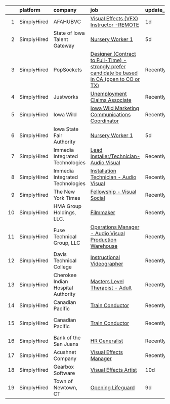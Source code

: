 

|    | platform    | company                            | job                                                                                                                                                                                                       | update_time   | location                  |
|---:|:------------|:-----------------------------------|:----------------------------------------------------------------------------------------------------------------------------------------------------------------------------------------------------------|:--------------|:--------------------------|
|  1 | SimplyHired | AFAHUBVC                           | [Visual Effects (VFX) Instructor -REMOTE](https://www.simplyhired.com/job/K_bfGsAb6cVJ2Ur7Td0b_aRT8Cvh60uhKSD84J-UxE6HIvRpc6itFw?q=visual+effects)                                                        | 1d            | Remote                    |
|  2 | SimplyHired | State of Iowa Talent Gateway       | [Nursery Worker 1](https://www.simplyhired.com/job/6kxAa-pok-PYQpNeXRddsS-hkAG-9XJAMXhIkhFovcnXuOxlFap3hw?q=visual+effects)                                                                               | 5d            | Des Moines, IA            |
|  3 | SimplyHired | PopSockets                         | [Designer (Contract to Full-Time) - strongly prefer candidate be based in CA (open to CO or TX)](https://www.simplyhired.com/job/7r-wRyriPCX4d21weJ4SMMNughExVRE-_zku1grzzsIUArco5bUkhQ?q=visual+effects) | Recently      | Los Angeles, CA           |
|  4 | SimplyHired | Justworks                          | [Unemployment Claims Associate](https://www.simplyhired.com/job/4rgcz_ZD8u3sW0HxidRDx8T3NcUnwL9lVESTgzh--ebQjuiewwDQ7g?q=visual+effects)                                                                  | Recently      | Tampa, FL                 |
|  5 | SimplyHired | Iowa Wild                          | [Iowa Wild Marketing Communications Coordinator](https://www.simplyhired.com/job/oxh0JvzMH_q86gyyzWvVOTji_l-Lzu_LDt92s2RpGo3P0WiKg2zliA?q=visual+effects)                                                 | Recently      | Des Moines, IA            |
|  6 | SimplyHired | Iowa State Fair Authority          | [Nursery Worker 1](https://www.simplyhired.com/job/m38Sn4W02776q298__j7aNhN8x1Uan9N18uWJUNBBcCABP1oDbWpDA?q=visual+effects)                                                                               | 5d            | Des Moines, IA            |
|  7 | SimplyHired | Immedia Integrated Technologies    | [Lead Installer/Technician-Audio Visual](https://www.simplyhired.com/job/IL_TH2SXPlz2tOw2DDE_I22xSpEewZlkJne33ZaAXd-CmCI5oTmI_A?q=visual+effects)                                                         | Recently      | Scottsdale, AZ            |
|  8 | SimplyHired | Immedia Integrated Technologies    | [Installation Technician - Audio Visual](https://www.simplyhired.com/job/ruqmga02W1lCewLgHN-bCV5aVa80rvYQIUBE1-sfI1d_lcPLm3oLSA?q=visual+effects)                                                         | Recently      | Phoenix, AZ               |
|  9 | SimplyHired | The New York Times                 | [Fellowship - Visual Social](https://www.simplyhired.com/job/CAKQhmg7vYwhx9tKPA6z1ZUle6mBh7N53KqWBm12jJdB-XtNJVXqhQ?q=visual+effects)                                                                     | Recently      | New York, NY              |
| 10 | SimplyHired | HMA Group Holdings, LLC.           | [Filmmaker](https://www.simplyhired.com/job/xojQlFLV2jGPcXLwwfJwjYPQUWgATEoh0f3StodMDpyZ7rcKn87-qw?q=visual+effects)                                                                                      | Recently      | Waukee, IA                |
| 11 | SimplyHired | Fuse Technical Group, LLC          | [Operations Manager - Audio Visual Production Warehouse](https://www.simplyhired.com/job/tnHLy1gKfcTHYXpevG2WFrxVubCLHDHTveVaeoNjsOOaG9G8J6KqRA?q=visual+effects)                                         | Recently      | Nashville, TN             |
| 12 | SimplyHired | Davis Technical College            | [Instructional Videographer](https://www.simplyhired.com/job/F0lUzOoNLT-sUGfIWKjSWl1iWxpQpGfYyKMQsFPcJMElj3jMO8wqBg?q=visual+effects)                                                                     | Recently      | Kaysville, UT             |
| 13 | SimplyHired | Cherokee Indian Hospital Authority | [Masters Level Therapist - Adult](https://www.simplyhired.com/job/Zb1f9ndDfCV9DwGpRQtBDaD502p99LL1Fuxm0qJ1PxK8iNIQhLI8UA?q=visual+effects)                                                                | Recently      | Cherokee, NC              |
| 14 | SimplyHired | Canadian Pacific                   | [Train Conductor](https://www.simplyhired.com/job/s3MihU5rIh-aGnMuy_MILzXK5QWukVQWgmV885lDnsQLG0gsaTAg4g?q=visual+effects)                                                                                | Recently      | Portage, WI               |
| 15 | SimplyHired | Canadian Pacific                   | [Train Conductor](https://www.simplyhired.com/job/zAeDeWYrVHBFKFPpNygRbJq_8RLl1pfvlAVWTMkZBpX2ULps7Gjsjw?q=visual+effects)                                                                                | Recently      | Portage, WI +10 locations |
| 16 | SimplyHired | Bank of the San Juans              | [HR Generalist](https://www.simplyhired.com/job/h3Tplm1mJ5kocbjNCKAUEkw-a_T8vm4982_e20nd78zrtt0N_uVA-g?q=visual+effects)                                                                                  | Recently      | Pueblo West, CO           |
| 17 | SimplyHired | Acushnet Company                   | [Visual Effects Manager](https://www.simplyhired.com/job/CuABau9b_msg9dMhS1-8HJDFCUvMom7UXnkcnC1IBkhC-rO3cuhcpg?q=visual+effects)                                                                         | Recently      | Carlsbad, CA              |
| 18 | SimplyHired | Gearbox Software                   | [Visual Effects Artist](https://www.simplyhired.com/job/VBdA_7QIExiU2rp9moA8_-JhFLBGF2OKXtLiYPyFLDh1gnt5mBTjOA?q=visual+effects)                                                                          | 10d           | Frisco, TX                |
| 19 | SimplyHired | Town of Newtown, CT                | [Opening Lifeguard](https://www.simplyhired.com/job/5Q_ffi6fL1KQvkfUCFRZAKibPGgMV6AS7EoiiBHT396NaIijZgEXdQ?q=visual+effects)                                                                              | 9d            | Newtown, CT               |